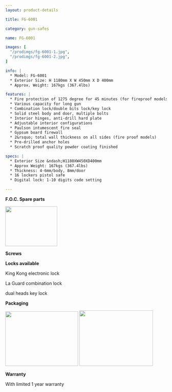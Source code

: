 ```yaml
---
layout: product-details

title: FG-6001

category: gun-safes

name: FG-6001

images: [
  "/prodimgs/fg-6001-1.jpg",
  "/prodimgs/fg-6001-2.jpg",
]

info: |
  * Model: FG-6001
  * Exterior Size: H 1180mm X W 450mm X D 400mm
  * Approx. Weight: 167kgs (367.4lbs)

features: |
  * Fire protection of 1275 degree for 45 minutes (for fireproof models)
  * Various capacity for long gun
  * Combination lock/double bits lock/key lock
  * Solid steel body and door, multiple bolts
  * Interior hinges, anti-drill hard plate
  * Adjustable interior configurations
  * Paulson intumescent fire seal
  * Gypsum board firewall
  * 2&rsquo; total wall thickness on all sides (fire proof models)
  * Pre-drilled anchor holes
  * Scratch proof quality powder coating finished

specs: |
  * Exterior Size &ndash;H1180XW450XD400mm
  * Approx Weight: 167kgs (367.4lbs)
  * Thickness: 4-6mm/body, 8mm/door
  * 16 lockers pistol safe
  * Digital lock: 1-10 digits code setting

---
```


**F.O.C. Spare parts**

<img alt="" src="{PRODIMGS}/prodimgs/fg-6001-3.jpg" style="width: 162px; height: 124px;" />

**Screws**

**Locks available**

King Kong electronic lock

La Guard combination lock

dual heads key lock

**Packaging**

<img alt="" src="{PRODIMGS}/prodimgs/fg-6001-4.jpg" style="width: 227px; height: 170px;" />

<img alt="" src="{PRODIMGS}/prodimgs/fg-6001-5.jpg" style="width: 230px; height: 173px;" />

**Warranty**

With limited 1 year warranty
